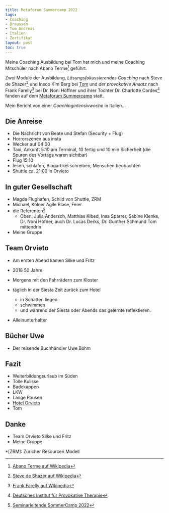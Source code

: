 ```yaml
---
title: Metaforum Summercamp 2022
tags:
- Coaching
- Draussen
- Tom Andreas
- Italien
- Zertifikat
layout: post
toc: true
---
```

Meine Coaching Ausbildung bei Tom hat mich und meine Coaching Mitschüler 
nach Abano Terme[^abano] geführt. 

Zwei Module der Ausbildung, 
*Lösungsfokussierendes Coaching* 
nach Steve de Shazer[^steve] und Insoo Kim Berg bei [Tom](/tags/tom-andreas/) 
und *der provokative Ansatz* nach Frank Farelly[^ff] bei Dr. Noni Höffner 
und ihrer Tochter Dr. Charlotte Cordes[^provo] fanden 
auf dem [Metaforum Summercamp](https://www.metaforum-sommercamp.com/) statt.
 
Mein Bericht von einer *Coachingintensivwoche* in Italien...<!--break-->

## Die Anreise

- Die Nachricht von Beate und Stefan (Security + Flug)
- Horrorszenen aus insta 
- Wecker auf 04:00
- Taxi, Ankunft 5:10 am Terminal, 10 fertig und 10 min Sicherheit (die Spuren des Vortags waren sichtbar)
- Flug 15:10
- lesen, schlafen, Blogartikel schreiben, Menschen beobachten
- Shuttle ca. 21:00 in Orvieto

## In guter Gesellschaft

- Magda Flughafen, Schild von Shuttle, ZRM
- Michael, Kölner Agile Blase, Feier
- die Referenten[^referenten2022]
  - Oben: Julia Andersch, Matthias Kibed, Insa Sparrer,  Sabine Klenke, Dr. Noni Höfner, 
auch Dr. Lucas Derks, Dr. Gunther Schmund
 Tom mittendrin
- Meine Gruppe

## Team Orvieto

- Am ersten Abend kamen Silke und Fritz
- 2018 50 Jahre
- Morgens mit den Fahrrädern zum Kloster
- täglich in der Siesta Zeit zurück zum Hotel

  - in Schatten liegen
  - schwimmen
  - und während der Siesta oder Abends das gelernte reflektieren.
- Alleinunterhalter

## Bücher Uwe 

- Der reisende Buchhändler Uwe Böhm

## Fazit

- Weiterbildungsurlaub im Süden
- Tolle Kulisse
- Badekappen
- LKW
- Lange Pausen
- [Hotel Orvieto](https://www.termeorvieto.it/de/)
- Tom

## Danke

- Team Orvieto Silke und Fritz
- Meine Gruppe

[^abano]: [Abano Terme auf Wikipedia](https://de.wikipedia.org/wiki/Abano_Terme)
[^provo]: [Deutsches Institut für Provokative Therapie](https://provokativ.com/)
[^referenten2022]: [Seminarleitende SommerCamp 2022](https://www.metaforum-sommercamp.com/seminarleitende-2022)
[^steve]: [Steve de Shazer auf Wikipedia](https://de.wikipedia.org/wiki/Steve_de_Shazer)
[^ff]: [Frank Farelly auf Wikipedia](https://de.wikipedia.org/wiki/Frank_Farrelly)

*[ZRM]: Züricher Resourcen Modell
